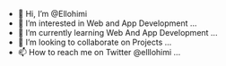 - 👋 Hi, I’m @Ellohimi
- 👀 I’m interested in Web and App  Development ...
- 🌱 I’m currently learning Web And App Development ...
- 💞️ I’m looking to collaborate on Projects ...
- 📫 How to reach me on Twitter @elllohimi  ...

<!---
Ellohimi/Ellohimi is a ✨ special ✨ repository because its `README.md` (this file) appears on your GitHub profile.
You can click the Preview link to take a look at your changes.
--->
